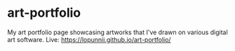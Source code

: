 # art-portfolio
My art portfolio page showcasing artworks that I've drawn on various digital art software.
Live: https://lopunnii.github.io/art-portfolio/

